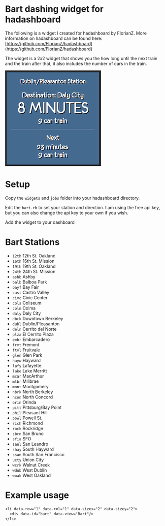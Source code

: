 # Bart dashing widget for hadashboard

The following is a widget I created for hadashboard by FlorianZ. More information on hadashboard can be found here: [https://github.com/FlorianZ/hadashboard](https://github.com/FlorianZ/hadashboard)

The widget is a 2x2 widget that shows you the how long until the next train and the train after that, it also includes the number of cars in the train.

![](https://raw.githubusercontent.com/FireBall1725/hadashboard-bart-widget/master/bartwidget.png)

# Setup
Copy the `widgets` and `jobs` folder into your hadashboard directory.

Edit the `bart.rb` to set your station and direction. I am using the free api key, but you can also change the api key to your own if you wish.

Add the widget to your dashboard

# Bart Stations
* `12th` 12th St. Oakland
* `16th` 16th St. Mission
* `19th` 19th St. Oakland
* `24th` 24th St. Mission
* `ashb` Ashby
* `balb` Balboa Park
* `bayf` Bay Fair
* `cast` Castro Valley
* `civc` Civic Center
* `cols` Coliseum
* `colm` Colma
* `daly` Daly City
* `dbrk` Downtown Berkeley
* `dubl` Dublin/Pleasanton
* `deln` Cerrito del Norte
* `plza` El Cerrito Plaza
* `embr` Embarcadero
* `frmt` Fremont
* `ftvl` Fruitvale
* `glen` Glen Park
* `hayw` Hayward
* `lafy` Lafayette
* `lake` Lake Merritt
* `mcar` MacArthur
* `mlbr` Millbrae
* `mont` Montgomery
* `nbrk` North Berkeley
* `ncon` North Concord
* `orin` Orinda
* `pitt` Pittsburg/Bay Point
* `phil` Pleasant Hill
* `powl` Powell St.
* `rich` Richmond
* `rock` Rockridge
* `sbrn` San Bruno
* `sfia` SFO
* `sanl` San Leandro
* `shay` South Hayward
* `ssan` South San Francisco
* `ucty` Union City
* `wcrk` Walnut Creek
* `wdub` West Dublin
* `woak` West Oakland

# Example usage
```
<li data-row="1" data-col="1" data-sizex="2" data-sizey="2">
  <div data-id="bart" data-view="Bart"/>
</li> 
```